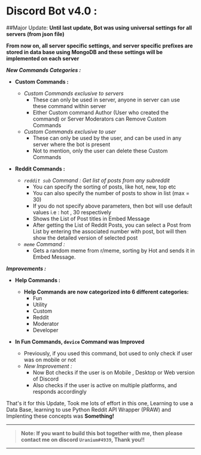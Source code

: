 # Discord Bot v4.0 :

##Major Update:
 **Until last update, Bot was using universal settings for all servers (from json file)**
 
**From now on, all server specific settings, and server specific prefixes are stored in data base using MongoDB
and these settings will be implemented on each server**

***New Commands Categories :***
* **Custom Commands :**
  * *Custom Commands exclusive to servers*
    * These can only be used in server, anyone in server can use these command within server
    * Either Custom command Author (User who created the command) or Server Moderators can Remove Custom Commands
  * *Custom Commands exclusive to user*
    * These can only be used by the user, and can be used in any server where the bot is present
    * Not to mention, only the user can delete these Custom Commands
  

* **Reddit Commands :**
  * *`reddit sub` Command : Get list of posts from any subreddit*
    * You can specify the sorting of posts, like hot, new, top etc
    * You can also specify the number of posts to show in list (max = 30)
    * If you do not specify above parameters, then bot will use default values i.e : hot , 30 respectively
    * Shows the List of Post titles in Embed Message
    * After getting the List of Reddit Posts, you can select a Post from List by entering the associated number with post, bot will then show the detailed version of selected post
  * *`meme` Command :*
    * Gets a random meme from r/meme, sorting by Hot and sends it in Embed Message.

    
***Improvements :***
* **Help Commands :**
  * **Help Commands are now categorized into 6 different categories:**
    * Fun
    * Utility
    * Custom
    * Reddit
    * Moderator
    * Developer


* **In Fun Commands, `device` Command was Improved**
  * Previously, if you used this command, bot used to only check if user was on mobile or not
  * *New Improvement :*
    * Now Bot checks if the user is on Mobile , Desktop or Web version of Discord
    * Also checks if the user is active on multiple platforms, and responds accordingly
    

That's it for this Update, Took me lots of effort in this one, Learning to use a Data Base, learning to use Python Reddit API Wrapper (PRAW) and Implenting these concepts was **Something!**
***

>**Note: If you want to build this bot together with me, then please contact me on discord `Uranium#4939`, Thank you!!**

***